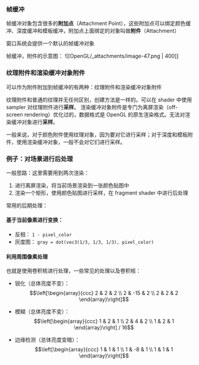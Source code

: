 ### 帧缓冲
帧缓冲对象包含很多的**附加点**（Attachment Point），这些附加点可以绑定颜色缓冲、深度缓冲和模板缓冲，附加点上面绑定的对象叫做**附件**（Attachment）

窗口系统会提供一个默认的帧缓冲对象

帧缓冲，附件的示意图：
![[OpenGL/_attachments/image-47.png | 400]]

### 纹理附件和渲染缓冲对象附件
可以作为附件附加到帧缓冲的有两种：纹理附件和渲染缓冲对象附件

纹理附件和普通的纹理并无任何区别，创建方法是一样的。可以在 shader 中使用 sampler 对纹理附件进行**采样**。
渲染缓冲对象附件是专门为离屏渲染（off-screen rendering）优化过的，数据格式是 OpenGL 的原生渲染格式。无法对渲染缓冲对象进行**采样**。

一般来说，对于颜色附件使用纹理对象，因为要对它进行采样；对于深度和模板附件，使用渲染缓冲对象，一般不会对它们进行采样。

### 例子：对场景进行后处理
一般思路：这里需要用到两次渲染：

1. 进行离屏渲染，将当前场景渲染到一张颜色贴图中
2. 渲染一个矩形，使用颜色贴图进行采样，在 fragment shader 中进行后处理

常用的后期处理：
#### 基于当前像素进行变换：

- 反相： `1 - pixel_color` 
- 灰度图： `gray = dot(vec3(1/3, 1/3, 1/3), pixel_color)` 

#### 利用周围像素处理
也就是使用卷积核进行处理，一些常见的处理以及卷积核：

- 锐化（总体亮度不变）：$$\left[\begin{array}{ccc}
2 & 2 & 2 \\
2 & -15 & 2 \\
2 & 2 & 2
\end{array}\right]$$

- 模糊（总体亮度不变）：$$\left[\begin{array}{ccc}
1 & 2 & 1 \\
2 & 4 & 2 \\
1 & 2 & 1
\end{array}\right] / 16$$

- 边缘检测（总体亮度变暗）：$$\left[\begin{array}{ccc}
1 & 1 & 1 \\
1 & -8 & 1 \\
1 & 1 & 1
\end{array}\right]$$
